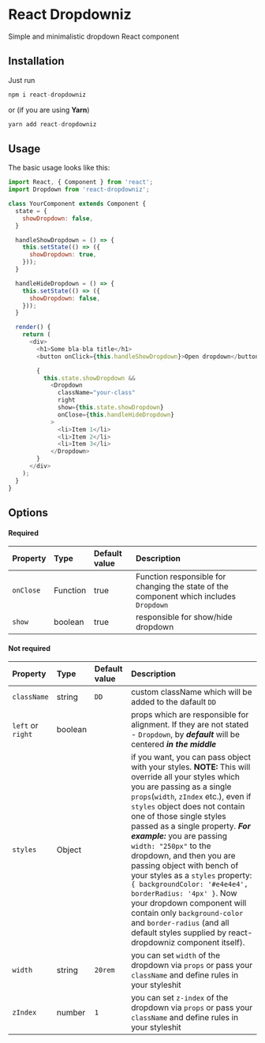 # React Dropdowniz
Simple and minimalistic dropdown React component

## Installation
Just run
```javascript
npm i react-dropdowniz
```
or (if you are using __Yarn__)
```javascript
yarn add react-dropdowniz
```


## Usage
The basic usage looks like this:
```javascript
import React, { Component } from 'react';
import Dropdown from 'react-dropdowniz';

class YourComponent extends Component {
  state = {
    showDropdown: false,
  }

  handleShowDropdown = () => {
    this.setState(() => ({
      showDropdown: true,
    }));
  }

  handleHideDropdown = () => {
    this.setState(() => ({
      showDropdown: false,
    }));
  }

  render() {
    return (
      <div>
        <h1>Some bla-bla title</h1>
        <button onClick={this.handleShowDropdown}>Open dropdown</button>

        {
          this.state.showDropdown &&
            <Dropdown
              className="your-class"
              right
              show={this.state.showDropdown}
              onClose={this.handleHideDropdown}
            >
              <li>Item 1</li>
              <li>Item 2</li>
              <li>Item 3</li>
            </Dropdown>
        }
      </div>
    );
  }
}
```

## Options

#### Required
Property | Type | Default value | Description
:---|:---|:---|:---
`onClose`| Function | true | Function responsible for changing the state of the component which includes `Dropdown`
`show`| boolean | true | responsible for show/hide dropdown

#### Not required
Property | Type  | Default value | Description
:---|:---|:---|:---
`className`| string | `DD` | custom className which will be added to the dafault `DD`
`left` or `right`| boolean |   | props which are responsible for alignment. If they are not stated - `Dropdown`, by ***default*** will be centered ***in the middle***
`styles`| Object |   | if you want, you can pass object with your styles. **NOTE:** This will override all your styles which you are passing as a single `props`(`width`, `zIndex` etc.), even if `styles` object does not contain one of those single styles passed as a single property. _**For example:**_  you are passing `width: "250px"` to the dropdown, and then you are passing object with bench of your styles as a `styles` property: `{ backgroundColor: '#e4e4e4', borderRadius: '4px' }`. Now your dropdown component will contain only `background-color` and `border-radius` (and all default styles supplied by react-dropdowniz component itself).
`width`| string | `20rem` | you can set `width` of the dropdown via `props` or pass your `className` and define rules in your styleshit
`zIndex`| number | `1` | you can set `z-index` of the dropdown via `props` or pass your `className` and define rules in your styleshit
